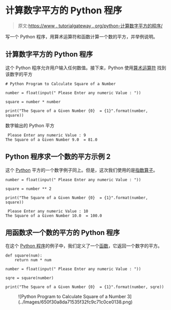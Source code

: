 # 计算数字平方的 Python 程序

> 原文:[https://www . tutorialgateway . org/python-计算数字平方的程序/](https://www.tutorialgateway.org/python-program-to-calculate-square-of-a-number/)

写一个 Python 程序，用算术运算符和函数计算一个数的平方，并举例说明。

## 计算数字平方的 Python 程序

这个 Python 程序允许用户输入任何数值。接下来，Python 使用[算术运算符](https://www.tutorialgateway.org/python-arithmetic-operators/) 找到该数字的平方

```
# Python Program to Calculate Square of a Number

number = float(input(" Please Enter any numeric Value : "))

square = number * number

print("The Square of a Given Number {0}  = {1}".format(number, square))
```

数字输出的 Python 平方

```
 Please Enter any numeric Value : 9
The Square of a Given Number 9.0  = 81.0
```

## Python 程序求一个数的平方示例 2

这个 [Python](https://www.tutorialgateway.org/python-tutorial/) 平方的一个数字例子同上。但是，这次我们使用的是[指数算子](https://www.tutorialgateway.org/python-arithmetic-operators/)。

```
number = float(input(" Please Enter any numeric Value : "))

square = number ** 2

print("The Square of a Given Number {0}  = {1}".format(number, square))
```

```
 Please Enter any numeric Value : 10
The Square of a Given Number 10.0  = 100.0
```

## 用函数求一个数的平方的 Python 程序

在这个 [Python 程序](https://www.tutorialgateway.org/python-programming-examples/)的例子中，我们定义了一个[函数](https://www.tutorialgateway.org/functions-in-python/)，它返回一个数字的平方。

```
def square(num):
    return num * num

number = float(input(" Please Enter any numeric Value : "))

sqre = square(number)

print("The Square of a Given Number {0}  = {1}".format(number, sqre))
```

<figure class="wp-block-image">![Python Program to Calculate Square of a Number 3](../Images/650f30a8da71535f32fc9c71c0ce0138.png)</figure>